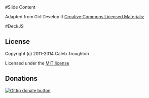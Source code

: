 #Slide Content

Adapted from Girl Develop It [Creative Commons Licensed Materials](https://www.girldevelopit.com/materials);


#DeckJS

## License

Copyright (c) 2011-2014 Caleb Troughton

Licensed under the [MIT license](https://github.com/imakewebthings/deck.js/blob/master/MIT-license.txt)

## Donations

[![Gittip donate
button](http://img.shields.io/gittip/imakewebthings.png)](https://www.gittip.com/imakewebthings/ "Donate weekly to this project using Gittip")
